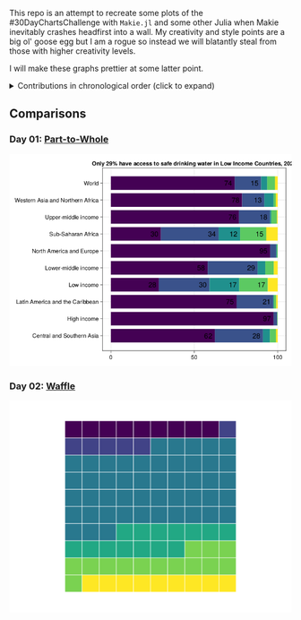 This repo is an attempt to recreate some plots of the #30DayChartsChallenge with `Makie.jl` and some other Julia when Makie inevitably crashes headfirst into a wall. My creativity and style points are a big ol' goose egg but I am a rogue so instead we will blatantly steal from those with higher creativity levels.

I will make these graphs prettier at some latter point.

<details>
  <summary>Contributions in chronological order (click to expand)</summary>

<!-- toc -->
* Comparisons
  * Day 1: [Part-to-Whole](https://github.com/AnupJoseph/30DaysofMakie/blob/main/src/day1.jl)
  * Day 2: [Waffle](https://github.com/AnupJoseph/30DaysofMakie/blob/main/src/day2.jl)
  * Day 3: [fauna-flora](https://github.com/imagineazhar/30DayChartChallenge2023/tree/main/03-fauna_flora)
  * Day 4: [Historical]
  * Day 5: [Slope]
  * Day 6: [data-day-OWID]
* Distributions
  * Day 7: [Hazards]
  * Day 8: [Humans]
  * Day 9: [High/Low]
  * Day 10: [Hybrid]
  * Day 11: Circular
  * Day 12: [theme-day:BBC-News]
* Relationships
  * Day 13: [Pop-Culture]
  * Day 14: [Newtool]
  * Day 15: [Psoitive/Negative]
  * Day 16: [Family]
  * Day 17: [Networks]
  * Day 18: [data-day-EuroStat]
* Timeseries
  * Day 19: [Anthroprocene]
  * Day 20: [Correlation]
  * Day 21: [Dow/upnwards]
  * Day 22: [Green-Energy]
  * Day 23: [Tiles]
  * Day 24: [theme-day:UN-Woman]
* Uncertainties:
  * Day 25: [Global-Change]
  * Day 26: [Local-Change]
  * Day 27: [Good/bad]
  * Day 28: [Trend]
  * Day 29: [Monochrome]
  * Day 30: [Data-day-Worldbank]
<!-- tocstop -->

</details>

## Comparisons

### Day 01: [Part-to-Whole](https://github.com/AnupJoseph/30DaysofMakie/blob/main/src/day1.jl)

![drinking water](https://github.com/AnupJoseph/30DaysofMakie/blob/main/plots/part_of_whole.png)

### Day 02: [Waffle](https://github.com/AnupJoseph/30DaysofMakie/blob/main/src/day2.jl)

![Endangered Sharks](https://github.com/AnupJoseph/30DaysofMakie/blob/main/plots/waffle.png)